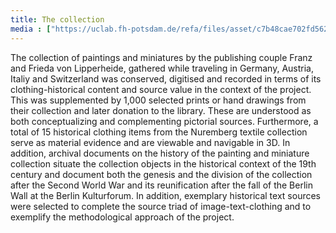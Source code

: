 ```yaml
---
title: The collection
media : ["https://uclab.fh-potsdam.de/refa/files/asset/c7b48cae702fd56291284b65d24f992bd451c542.jpeg","https://uclab.fh-potsdam.de/refa/files/asset/fd62d0f81f29836962a7d081061698b3feeedb00.jpeg"]
---
```


The collection of paintings and miniatures by the publishing couple Franz and Frieda von Lipperheide, gathered while traveling in Germany, Austria, Italiy and Switzerland was conserved, digitised and recorded in terms of its clothing-historical content and source value in the context of the project. This was supplemented by 1,000 selected prints or hand drawings from their collection and later donation to the library. These are understood as both conceptualizing and complementing pictorial sources.
Furthermore, a total of 15 historical clothing items from the Nuremberg textile collection serve as material evidence and are viewable and navigable in 3D.
In addition, archival documents on the history of the painting and miniature collection situate the collection objects in the historical context of the 19th century and document both the genesis and the division of the collection after the Second World War and its reunification after the fall of the Berlin Wall at the Berlin Kulturforum. In addition, exemplary historical text sources were selected to complete the source triad of image-text-clothing and to exemplify the methodological approach of the project.
